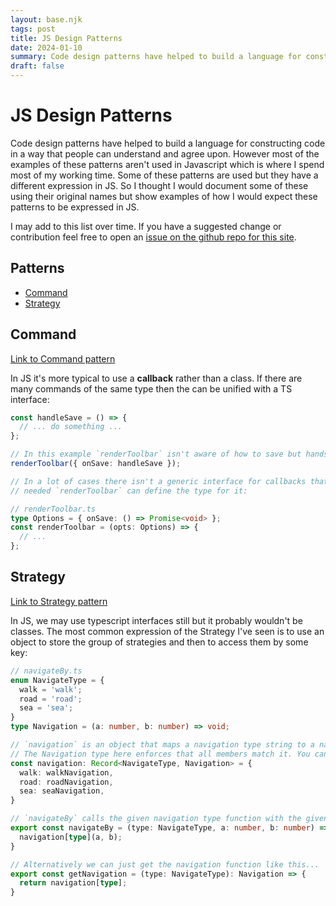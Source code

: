 ```yaml
---
layout: base.njk
tags: post
title: JS Design Patterns
date: 2024-01-10
summary: Code design patterns have helped to build a language for constructing code in a way that people can understand and agree upon. However most of the examples of these patterns aren't used in Javascript which is where I spend most of my working time. Some of these patterns are used but they have a different expression in JS. So I thought I would document some of these using their original names but show examples of how I would expect these patterns to be expressed in JS.
draft: false
---
```


# JS Design Patterns

Code design patterns have helped to build a language for constructing code in a way that people can understand and agree upon. However most of the examples of these patterns aren't used in Javascript which is where I spend most of my working time. Some of these patterns are used but they have a different expression in JS. So I thought I would document some of these using their original names but show examples of how I would expect these patterns to be expressed in JS.

I may add to this list over time. If you have a suggested change or contribution feel free to open an [issue on the github repo for this site](https://github.com/davidnormo/davidnormo.github.io).

## Patterns

- [Command](#command)
- [Strategy](#strategy)

<span id="command"></span>

## Command

[Link to Command pattern](https://refactoring.guru/design-patterns/command)

In JS it's more typical to use a **callback** rather than a class. If there are many commands of the same type then the can be unified with a TS interface:

```ts
const handleSave = () => {
  // ... do something ...
};

// In this example `renderToolbar` isn't aware of how to save but hands it off to `handleSave`
renderToolbar({ onSave: handleSave });

// In a lot of cases there isn't a generic interface for callbacks that can be used interchangeably but when
// needed `renderToolbar` can define the type for it:

// renderToolbar.ts
type Options = { onSave: () => Promise<void> };
const renderToolbar = (opts: Options) => {
  // ...
};
```

<span id="strategy"></span>

## Strategy

[Link to Strategy pattern](https://refactoring.guru/design-patterns/strategy)

In JS, we may use typescript interfaces still but it probably wouldn't be classes. The most common expression of the Strategy I've seen is to use an object to store the group of strategies and then to access them by some key:

```ts
// navigateBy.ts
enum NavigateType = {
  walk = 'walk';
  road = 'road';
  sea = 'sea';
}
type Navigation = (a: number, b: number) => void;

// `navigation` is an object that maps a navigation type string to a navigation function
// The Navigation type here enforces that all members match it. You can't add a function that doesn't match the type.
const navigation: Record<NavigateType, Navigation> = {
  walk: walkNavigation,
  road: roadNavigation,
  sea: seaNavigation,
}

// `navigateBy` calls the given navigation type function with the given parameters
export const navigateBy = (type: NavigateType, a: number, b: number) => {
  navigation[type](a, b);
}

// Alternatively we can just get the navigation function like this...
export const getNavigation = (type: NavigateType): Navigation => {
  return navigation[type];
}
```
